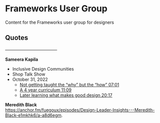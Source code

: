 # Frameworks User Group
Content for the Frameworks user group for designers



## Quotes  
————————————  

**Sameera Kapila**  
- Inclusive Design Communities  
- Shop Talk Show  
- October 31, 2022  
  - [Not getting taught the “why” but the “how” 07:01](https://overcast.fm/+P2WyqLvW4/07:01) 
  - [A 4 year curriculum 11:09](https://overcast.fm/+P2WyqLvW4/11:09)  
  - [Later learning what makes good design 20:17](https://overcast.fm/+P2WyqLvW4/20:17)  


**Meredith Black**  
https://anchor.fm/fuegoux/episodes/Design-Leader-Insights---Meredith-Black-e1mkhk6/a-a8d6egm. 
